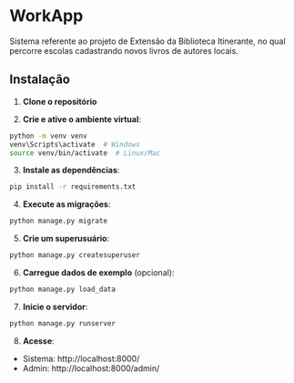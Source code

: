 
# WorkApp

Sistema referente ao projeto de Extensão da Biblioteca Itinerante, no qual percorre escolas cadastrando novos livros de autores locais.

## Instalação

1. **Clone o repositório**

2. **Crie e ative o ambiente virtual**:
```bash
python -m venv venv
venv\Scripts\activate  # Windows
source venv/bin/activate  # Linux/Mac
```

3. **Instale as dependências**:
```bash
pip install -r requirements.txt
```

4. **Execute as migrações**:
```bash
python manage.py migrate
```

5. **Crie um superusuário**:
```bash
python manage.py createsuperuser
```

6. **Carregue dados de exemplo** (opcional):
```bash
python manage.py load_data
```

7. **Inicie o servidor**:
```bash
python manage.py runserver
```

8. **Acesse**:
- Sistema: http://localhost:8000/
- Admin: http://localhost:8000/admin/
